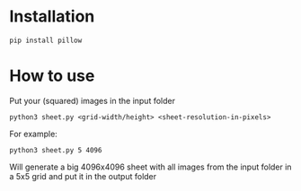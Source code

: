 # Installation

```
pip install pillow
```

# How to use

Put your (squared) images in the input folder

```
python3 sheet.py <grid-width/height> <sheet-resolution-in-pixels>
```

For example:

```
python3 sheet.py 5 4096
```
Will generate a big 4096x4096 sheet with all images from the input folder in a 5x5 grid and put it in the output folder